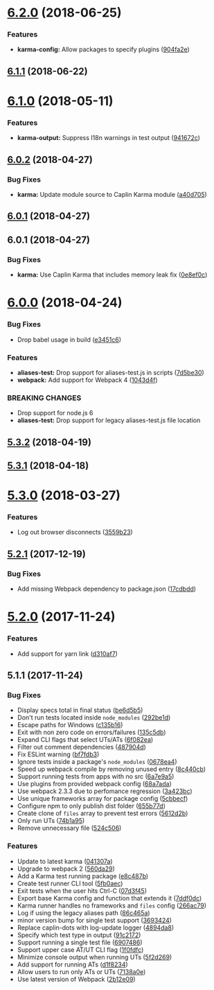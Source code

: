<a name="6.2.0"></a>
# [6.2.0](https://github.com/caplin/caplin-dev-tools/compare/karma-test-runner@6.1.1...karma-test-runner@6.2.0) (2018-06-25)


### Features

* **karma-config:** Allow packages to specify plugins ([904fa2e](https://github.com/caplin/caplin-dev-tools/commit/904fa2e))



<a name="6.1.1"></a>
## [6.1.1](https://github.com/caplin/caplin-dev-tools/compare/karma-test-runner@6.1.0...karma-test-runner@6.1.1) (2018-06-22)



<a name="6.1.0"></a>
# [6.1.0](https://github.com/caplin/caplin-dev-tools/compare/karma-test-runner@6.0.2...karma-test-runner@6.1.0) (2018-05-11)


### Features

* **karma-output:** Suppress I18n warnings in test output ([941672c](https://github.com/caplin/caplin-dev-tools/commit/941672c))



<a name="6.0.2"></a>
## [6.0.2](https://github.com/caplin/caplin-dev-tools/compare/karma-test-runner@6.0.1...karma-test-runner@6.0.2) (2018-04-27)


### Bug Fixes

* **karma:** Update module source to Caplin Karma module ([a40d705](https://github.com/caplin/caplin-dev-tools/commit/a40d705))



<a name="6.0.1"></a>
## [6.0.1](https://github.com/caplin/caplin-dev-tools/compare/karma-test-runner@6.0.0...karma-test-runner@6.0.1) (2018-04-27)



<a name="6.0.1"></a>
## 6.0.1 (2018-04-27)


### Bug Fixes

* **karma:** Use Caplin Karma that includes memory leak fix ([0e8ef0c](https://github.com/caplin/caplin-dev-tools/commit/0e8ef0c))



<a name="6.0.0"></a>
# [6.0.0](https://github.com/caplin/caplin-dev-tools/compare/karma-test-runner@5.3.2...karma-test-runner@6.0.0) (2018-04-24)


### Bug Fixes

* Drop babel usage in build ([e3451c6](https://github.com/caplin/caplin-dev-tools/commit/e3451c6))


### Features

* **aliases-test:** Drop support for aliases-test.js in scripts ([7d5be30](https://github.com/caplin/caplin-dev-tools/commit/7d5be30))
* **webpack:** Add support for Webpack 4 ([1043d4f](https://github.com/caplin/caplin-dev-tools/commit/1043d4f))


### BREAKING CHANGES

* Drop support for node.js 6
* **aliases-test:** Drop support for legacy aliases-test.js file location



<a name="5.3.2"></a>
## [5.3.2](https://github.com/caplin/caplin-dev-tools/compare/karma-test-runner@5.3.1...karma-test-runner@5.3.2) (2018-04-19)



<a name="5.3.1"></a>
## [5.3.1](https://github.com/caplin/caplin-dev-tools/compare/karma-test-runner@5.2.1...karma-test-runner@5.3.1) (2018-04-18)



<a name="5.3.0"></a>
# [5.3.0](https://github.com/caplin/caplin-dev-tools/compare/karma-test-runner@5.2.1...karma-test-runner@5.3.0) (2018-03-27)

### Features

* Log out browser disconnects ([3559b23](https://github.com/caplin/caplin-dev-tools/commit/3559b23))

<a name="5.2.1"></a>
## [5.2.1](https://github.com/caplin/caplin-dev-tools/compare/karma-test-runner@5.2.0...karma-test-runner@5.2.1) (2017-12-19)


### Bug Fixes

* Add missing Webpack dependency to package.json ([17cdbdd](https://github.com/caplin/caplin-dev-tools/commit/17cdbdd))



<a name="5.2.0"></a>
# [5.2.0](https://github.com/caplin/caplin-dev-tools/compare/karma-test-runner@5.1.1...karma-test-runner@5.2.0) (2017-11-24)


### Features

* Add support for yarn link ([d310af7](https://github.com/caplin/caplin-dev-tools/commit/d310af7))



<a name="5.1.1"></a>

## 5.1.1 (2017-11-24)

### Bug Fixes

* Display specs total in final status
  ([be6d5b5](https://github.com/caplin/caplin-dev-tools/commit/be6d5b5))
* Don't run tests located inside `node_modules`
  ([292be1d](https://github.com/caplin/caplin-dev-tools/commit/292be1d))
* Escape paths for Windows
  ([c135b16](https://github.com/caplin/caplin-dev-tools/commit/c135b16))
* Exit with non zero code on errors/failures
  ([135c5db](https://github.com/caplin/caplin-dev-tools/commit/135c5db))
* Expand CLI flags that select UTs/ATs
  ([6f082ea](https://github.com/caplin/caplin-dev-tools/commit/6f082ea))
* Filter out comment dependencies
  ([487904d](https://github.com/caplin/caplin-dev-tools/commit/487904d))
* Fix ESLint warning
  ([bf7fdb3](https://github.com/caplin/caplin-dev-tools/commit/bf7fdb3))
* Ignore tests inside a package's `node_modules`
  ([0678ea4](https://github.com/caplin/caplin-dev-tools/commit/0678ea4))
* Speed up webpack compile by removing unused entry
  ([8c440cb](https://github.com/caplin/caplin-dev-tools/commit/8c440cb))
* Support running tests from apps with no src
  ([6a7e9a5](https://github.com/caplin/caplin-dev-tools/commit/6a7e9a5))
* Use plugins from provided webpack config
  ([68a7ada](https://github.com/caplin/caplin-dev-tools/commit/68a7ada))
* Use webpack 2.3.3 due to perfomance regression
  ([3a423bc](https://github.com/caplin/caplin-dev-tools/commit/3a423bc))
* Use unique frameworks array for package config
  ([5cbbecf](https://github.com/caplin/caplin-dev-tools/commit/5cbbecf))
* Configure npm to only publish dist folder
  ([655b77d](https://github.com/caplin/caplin-dev-tools/commit/655b77d))
* Create clone of `files` array to prevent test errors
  ([5612d2b](https://github.com/caplin/caplin-dev-tools/commit/5612d2b))
* Only run UTs
  ([74b1a95](https://github.com/caplin/caplin-dev-tools/commit/74b1a95))
* Remove unnecessary file
  ([524c506](https://github.com/caplin/caplin-dev-tools/commit/524c506))

### Features

* Update to latest karma
  ([041307a](https://github.com/caplin/caplin-dev-tools/commit/041307a))
* Upgrade to webpack 2
  ([560da29](https://github.com/caplin/caplin-dev-tools/commit/560da29))
* Add a Karma test running package
  ([e8c487b](https://github.com/caplin/caplin-dev-tools/commit/e8c487b))
* Create test runner CLI tool
  ([5fb0aec](https://github.com/caplin/caplin-dev-tools/commit/5fb0aec))
* Exit tests when the user hits Ctrl-C
  ([07d3f45](https://github.com/caplin/caplin-dev-tools/commit/07d3f45))
* Export base Karma config and function that extends it
  ([7ddf0dc](https://github.com/caplin/caplin-dev-tools/commit/7ddf0dc))
* Karma runner handles no frameworks and `files` config
  ([266ac79](https://github.com/caplin/caplin-dev-tools/commit/266ac79))
* Log if using the legacy aliases path
  ([86c465a](https://github.com/caplin/caplin-dev-tools/commit/86c465a))
* minor version bump for single test support
  ([3693424](https://github.com/caplin/caplin-dev-tools/commit/3693424))
* Replace caplin-dots with log-update logger
  ([4894da8](https://github.com/caplin/caplin-dev-tools/commit/4894da8))
* Specify which test type in output
  ([91c2172](https://github.com/caplin/caplin-dev-tools/commit/91c2172))
* Support running a single test file
  ([6907486](https://github.com/caplin/caplin-dev-tools/commit/6907486))
* Support upper case AT/UT CLI flag
  ([1f0fdfc](https://github.com/caplin/caplin-dev-tools/commit/1f0fdfc))
* Minimize console output when running UTs
  ([5f2d269](https://github.com/caplin/caplin-dev-tools/commit/5f2d269))
* Add support for running ATs
  ([d1f8234](https://github.com/caplin/caplin-dev-tools/commit/d1f8234))
* Allow users to run only ATs or UTs
  ([7138a0e](https://github.com/caplin/caplin-dev-tools/commit/7138a0e))
* Use latest version of Webpack
  ([2b12e09](https://github.com/caplin/caplin-dev-tools/commit/2b12e09))
